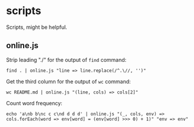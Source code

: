 # scripts
Scripts, might be helpful.

## online.js

Strip leading "./" for the output of `find` command:

```
find . | online.js "line => line.replace(/^.\//, '')"
```

Get the third column for the output of `wc` command:

```
wc README.md | online.js "(line, cols) => cols[2]"
```

Count word frequency:

```
echo 'a\nb b\nc c c\nd d d d' | online.js "(_, cols, env) => cols.forEach(word => env[word] = (env[word] >>> 0) + 1)" "env => env"
```
